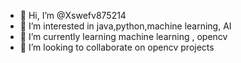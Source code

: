 - 👋 Hi, I’m @Xswefv875214
- 👀 I’m interested in java,python,machine learning, AI
- 🌱 I’m currently learning machine learning , opencv
- 💞️ I’m looking to collaborate on opencv projects

<!---
Xswefv875214/Xswefv875214 is a ✨ special ✨ repository because its `README.md` (this file) appears on your GitHub profile.
You can click the Preview link to take a look at your changes.
--->
